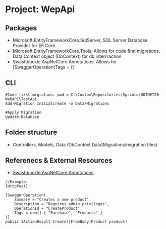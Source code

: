 ﻿# Project: WepApi

## Packages

- Microsoft.EntityFrameworkCore.SqlServer, SQL Server Database Provider for EF Core.
- Microsoft.EntityFrameworkCore.Tools, Allows for code first migrations, Data Context object (DbContext) for db interrraction
- Swashbuckle.AspNetCore.Annotations, Allows for [SwaggerOperation(Tags = )]
## CLI

```pwsh
#Code first migration. pwd = C:\Custom\Repositories\Sprinto\DOTNET20-WebAPI\TestApi
Add-Migration InitialCreate -o Data/Migrations

#Apply Migration
Update-Database

```

## Folder structure

- Controllers, Models, Data (DbContext Data\Migrations\migration files)

## Referenecs & External Resources
- [Swashbuckle.AspNetCore.Annotations](https://github.com/domaindrivendev/Swashbuckle.AspNetCore/blob/master/README.md#swashbuckleaspnetcoreannotations)
```CSharp
//Example:
[HttpPost]

[SwaggerOperation(
    Summary = "Creates a new product",
    Description = "Requires admin privileges",
    OperationId = "CreateProduct",
    Tags = new[] { "Purchase", "Products" }
)]
public IActionResult Create([FromBody]Product product)

```